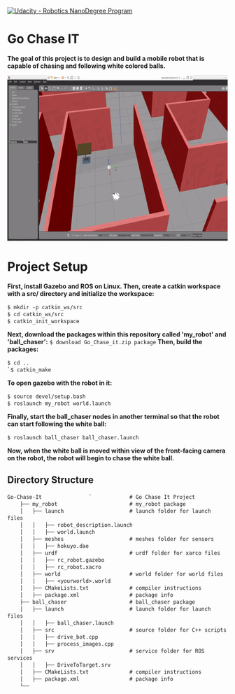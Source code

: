 ﻿[![Udacity - Robotics NanoDegree Program](https://s3-us-west-1.amazonaws.com/udacity-robotics/Extra+Images/RoboND_flag.png)](https://www.udacity.com/robotics)
# Go Chase IT
**The goal of this project is to design and build a mobile robot that is capable of chasing and following white colored balls.**

![Chase_the_ball](chase_the_ball.gif)

# Project Setup

**First, install Gazebo and ROS on Linux.
Then, create a catkin workspace with a src/ directory and initialize the workspace:**
```  
$ mkdir -p catkin_ws/src
$ cd catkin_ws/src
$ catkin_init_workspace
```

**Next, download the packages within this repository called 'my_robot' and 'ball_chaser':**
`
$ download Go_Chase_it.zip package
`
**Then, build the packages:**
```
$ cd ..
`$ catkin_make
```
**To open gazebo with the robot in it:**
```
$ source devel/setup.bash
$ roslaunch my_robot world.launch
```
**Finally, start the ball_chaser nodes in another terminal so that the robot can start following the white ball:**
```$ source devel/setup.bash
$ roslaunch ball_chaser ball_chaser.launch
```

**Now, when the white ball is moved within view of the front-facing camera on the robot, the robot will begin to chase the white ball.**

## Directory Structure
```
Go-Chase-It               `            # Go Chase It Project
    ├── my_robot                       # my_robot package
    │   ├── launch                     # launch folder for launch files
    │   │   ├── robot_description.launch
    │   │   ├── world.launch
    │   ├── meshes                     # meshes folder for sensors
    │   │   ├── hokuyo.dae
    │   ├── urdf                       # urdf folder for xarco files
    │   │   ├── rc_robot.gazebo
    │   │   ├── rc_robot.xacro
    │   ├── world                      # world folder for world files
    │   │   ├── <yourworld>.world
    │   ├── CMakeLists.txt             # compiler instructions
    │   ├── package.xml                # package info
    ├── ball_chaser                    # ball_chaser package
    │   ├── launch                     # launch folder for launch files
    │   │   ├── ball_chaser.launch
    │   ├── src                        # source folder for C++ scripts
    │   │   ├── drive_bot.cpp
    │   │   ├── process_images.cpp
    │   ├── srv                        # service folder for ROS services
    │   │   ├── DriveToTarget.srv
    │   ├── CMakeLists.txt             # compiler instructions
    │   ├── package.xml                # package info
    └──
```
